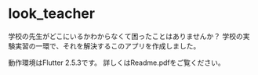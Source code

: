 # look_teacher

学校の先生がどこにいるかわからなくて困ったことはありませんか？
学校の実験実習の一環で、それを解決するこのアプリを作成しました。

動作環境はFlutter 2.5.3です。
詳しくはReadme.pdfをご覧ください。

